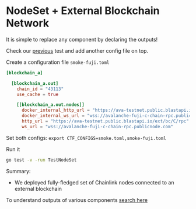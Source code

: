 # NodeSet + External Blockchain Network

It is simple to replace any component by declaring the outputs!

Check our [previous](./nodeset_environment.md) test and add another config file on top.

Create a configuration file `smoke-fuji.toml`
```toml
[blockchain_a]

  [blockchain_a.out]
    chain_id = "43113"
    use_cache = true

    [[blockchain_a.out.nodes]]
      docker_internal_http_url = "https://ava-testnet.public.blastapi.io/ext/bc/C/rpc"
      docker_internal_ws_url = "wss://avalanche-fuji-c-chain-rpc.publicnode.com"
      http_url = "https://ava-testnet.public.blastapi.io/ext/bc/C/rpc"
      ws_url = "wss://avalanche-fuji-c-chain-rpc.publicnode.com"

```

Set both configs: `export CTF_CONFIGS=smoke.toml,smoke-fuji.toml`

Run it
```bash
go test -v -run TestNodeSet
```

Summary:
- We deployed fully-fledged set of Chainlink nodes connected to an external blockchain

To understand outputs of various components [search here](./components/overview.md)


